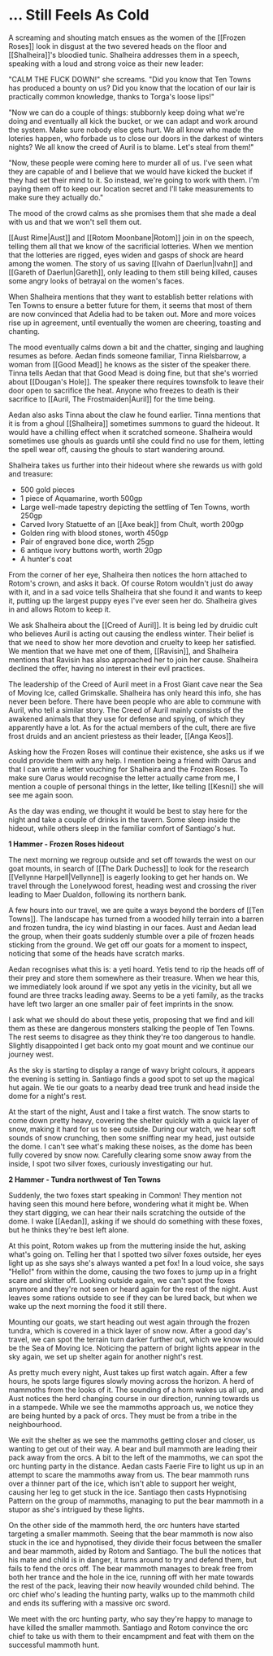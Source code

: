 # ... Still Feels As Cold

A screaming and shouting match ensues as the women of the [[Frozen Roses]] look in disgust at the two severed heads on the floor and [[Shalheira]]'s bloodied tunic. Shalheira addresses them in a speech, speaking with a loud and strong voice as their new leader:

"CALM THE FUCK DOWN!" she screams. 
"Did you know that Ten Towns has produced a bounty on us? Did you know that the location of our lair is practically common knowledge, thanks to Torga's loose lips!"

"Now we can do a couple of things: stubbornly keep doing what we're doing and eventually all kick the bucket, or we can adapt and work around the system. Make sure nobody else gets hurt. We all know who made the loteries happen, who forbade us to close our doors in the darkest of winters nights? We all know the creed of Auril is to blame. Let's steal from them!"

"Now, these people were coming here to murder all of us. I've seen what they are capable of and I believe that we would have kicked the bucket if they had set their mind to it. So instead, we're going to work with them. I'm paying them off to keep our location secret and I'll take measurements to make sure they actually do."

The mood of the crowd calms as she promises them that she made a deal with us and that we won't sell them out.

[[Aust Rime|Aust]] and [[Rotom Moonbane|Rotom]] join in on the speech, telling them all that we know of the sacrificial lotteries. When we mention that the lotteries are rigged, eyes widen and gasps of shock are heard among the women. The story of us saving [[Ivahn of Daerlun|Ivahn]] and [[Gareth of Daerlun|Gareth]], only leading to them still being killed, causes some angry looks of betrayal on the women's faces.

When Shalheira mentions that they want to establish better relations with Ten Towns to ensure a better future for them, it seems that most of them are now convinced that Adelia had to be taken out. More and more voices rise up in agreement, until eventually the women are cheering, toasting and chanting.

The mood eventually calms down a bit and the chatter, singing and laughing resumes as before. Aedan finds someone familiar, Tinna Rielsbarrow, a woman from [[Good Mead]] he knows as the sister of the speaker there. Tinna tells Aedan that that Good Mead is doing fine, but that she's worried about [[Dougan's Hole]]. The speaker there requires townsfolk to leave their door open to sacrifice the heat. Anyone who freezes to death is their sacrifice to [[Auril, The Frostmaiden|Auril]] for the time being.

Aedan also asks Tinna about the claw he found earlier. Tinna mentions that it is from a ghoul [[Shalheira]] sometimes summons to guard the hideout. It would have a chilling effect when it scratched someone. Shalheira would sometimes use ghouls as guards until she could find no use for them, letting the spell wear off, causing the ghouls to start wandering around.

Shalheira takes us further into their hideout where she rewards us with gold and treasure:

- 500 gold pieces
- 1 piece of Aquamarine, worth 500gp
- Large well-made tapestry depicting the settling of Ten Towns, worth 250gp
- Carved Ivory Statuette of an [[Axe beak]] from Chult, worth 200gp
- Golden ring with blood stones, worth 450gp
- Pair of engraved bone dice, worth 25gp
- 6 antique ivory buttons worth, worth 20gp
- A hunter's coat

From the corner of her eye, Shalheira then notices the horn attached to Rotom's crown, and asks it back. Of course Rotom wouldn't just do away with it, and in a sad voice tells Shalheira that she found it and wants to keep it, putting up the largest puppy eyes I've ever seen her do. Shalheira gives in and allows Rotom to keep it.

We ask Shalheira about the [[Creed of Auril]]. It is being led by druidic cult who believes Auril is acting out causing the endless winter. Their belief is that we need to show her more devotion and cruelty to keep her satisfied. We mention that we have met one of them, [[Ravisin]], and Shalheira mentions that Ravisin has also approached her to join her cause. Shalheira declined the offer, having no interest in their evil practices. 

The leadership of the Creed of Auril meet in a Frost Giant cave near the Sea of Moving Ice, called Grimskalle. Shalheira has only heard this info, she has never been before. There have been people who are able to commune with Auril, who tell a similar story. The Creed of Auril mainly consists of the awakened animals that they use for defense and spying, of which they apparently have a lot. As for the actual members of the cult, there are five frost druids and an ancient priestess as their leader, [[Anga Keos]].

Asking how the Frozen Roses will continue their existence, she asks us if we could provide them with any help. I mention being a friend with Oarus and that I can write a letter vouching for Shalheira and the Frozen Roses. To make sure Oarus would recognise the letter actually came from me, I mention a couple of personal things in the letter, like telling [[Kesni]] she will see me again soon.

As the day was ending, we thought it would be best to stay here for the night and take a couple of drinks in the tavern. Some sleep inside the hideout, while others sleep in the familiar comfort of Santiago's hut.

**1 Hammer - Frozen Roses hideout**

The next morning we regroup outside and set off towards the west on our goat mounts, in search of [[The Dark Duchess]] to look for the research [[Vellynne Harpell|Vellynne]] is eagerly looking to get her hands on. We travel through the Lonelywood forest, heading west and crossing the river leading to Maer Dualdon, following its northern bank.

A few hours into our travel, we are quite a ways beyond the borders of [[Ten Towns]]. The landscape has turned from a wooded hilly terrain into a barren and frozen tundra, the icy wind blasting in our faces. Aust and Aedan lead the group, when their goats suddenly stumble over a pile of frozen heads sticking from the ground. We get off our goats for a moment to inspect, noticing that some of the heads have scratch marks. 

Aedan recognises what this is: a yeti hoard. Yetis tend to rip the heads off of their prey and store them somewhere as their treasure. When we hear this, we immediately look around if we spot any yetis in the vicinity, but all we found are three tracks leading away. Seems to be a yeti family, as the tracks have left two larger an one smaller pair of feet imprints in the snow.

I ask what we should do about these yetis, proposing that we find and kill them as these are dangerous monsters stalking the people of Ten Towns. The rest seems to disagree as they think they're too dangerous to handle. Slightly disappointed I get back onto my goat mount and we continue our journey west.

As the sky is starting to display a range of wavy bright colours, it appears the evening is setting in. Santiago finds a good spot to set up the magical hut again. We tie our goats to a nearby dead tree trunk and head inside the dome for a night's rest.

At the start of the night, Aust and I take a first watch. The snow starts to come down pretty heavy, covering the shelter quickly with a quick layer of snow, making it hard for us to see outside. During our watch, we hear soft sounds of snow crunching, then some sniffing near my head, just outside the dome. I can't see what's making these noises, as the dome has been fully covered by snow now. Carefully clearing some snow away from the inside, I spot two silver foxes, curiously investigating our hut.

**2 Hammer - Tundra northwest of Ten Towns**

Suddenly, the two foxes start speaking in Common! They mention not having seen this mound here before, wondering what it might be. When they start digging, we can hear their nails scratching the outside of the dome. I wake [[Aedan]], asking if we should do something with these foxes, but he thinks they're best left alone. 

At this point, Rotom wakes up from the muttering inside the hut, asking what's going on. Telling her that I spotted two silver foxes outside, her eyes light up as she says she's always wanted a pet fox! In a loud voice, she says "Hello!" from within the dome, causing the two foxes to jump up in a fright scare and skitter off. Looking outside again, we can't spot the foxes anymore and they're not seen or heard again for the rest of the night. Aust leaves some rations outside to see if they can be lured back, but when we wake up the next morning the food it still there.

Mounting our goats, we start heading out west again through the frozen tundra, which is covered in a thick layer of snow now. After a good day's travel, we can spot the terrain turn darker further out, which we know would be the Sea of Moving Ice. Noticing the pattern of bright lights appear in the sky again, we set up shelter again for another night's rest.

As pretty much every night, Aust takes up first watch again. After a few hours, he spots large figures slowly moving across the horizon. A herd of mammoths from the looks of it. The sounding of a horn wakes us all up, and Aust notices the herd changing course in our direction, running towards us in a stampede. While we see the mammoths approach us, we notice they are being hunted by a pack of orcs. They must be from a tribe in the neighbourhood. 

We exit the shelter as we see the mammoths getting closer and closer, us wanting to get out of their way. A bear and bull mammoth are leading their pack away from the orcs. A bit to the left of the mammoths, we can spot the orc hunting party in the distance. Aedan casts Faerie Fire to light us up in an attempt to scare the mammoths away from us. The bear mammoth runs over a thinner part of the ice, which isn't able to support her weight, causing her leg to get stuck in the ice. Santiago then casts Hypnotising Pattern on the group of mammoths, managing to put the bear mammoth in a stupor as she's intrigued by these lights.

On the other side of the mammoth herd, the orc hunters have started targeting a smaller mammoth. Seeing that the bear mammoth is now also stuck in the ice and hypnotised, they divide their focus between the smaller and bear mammoth, aided by Rotom and Santiago. The bull the notices that his mate and child is in danger, it turns around to try and defend them, but fails to fend the orcs off. The bear mammoth manages to break free from both her trance and the hole in the ice, running off with her mate towards the rest of the pack, leaving their now heavily wounded child behind. The orc chief who's leading the hunting party, walks up to the mammoth child and ends its suffering with a massive orc sword.

We meet with the orc hunting party, who say they're happy to manage to have killed the smaller mammoth. Santiago and Rotom convince the orc chief to take us with them to their encampment and feat with them on the successful mammoth hunt.
